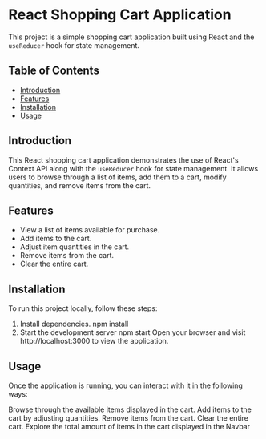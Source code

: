 # React Shopping Cart Application

This project is a simple shopping cart application built using React and the `useReducer` hook for state management.

## Table of Contents

- [Introduction](#introduction)
- [Features](#features)
- [Installation](#installation)
- [Usage](#usage)

## Introduction

This React shopping cart application demonstrates the use of React's Context API along with the `useReducer` hook for state management. It allows users to browse through a list of items, add them to a cart, modify quantities, and remove items from the cart.

## Features

- View a list of items available for purchase.
- Add items to the cart.
- Adjust item quantities in the cart.
- Remove items from the cart.
- Clear the entire cart.

## Installation

To run this project locally, follow these steps:

1. Install dependencies.
   npm install
2. Start the development server
   npm start
   Open your browser and visit http://localhost:3000 to view the application.

## Usage

Once the application is running, you can interact with it in the following ways:

Browse through the available items displayed in the cart.
Add items to the cart by adjusting quantities.
Remove items from the cart.
Clear the entire cart.
Explore the total amount of items in the cart displayed in the Navbar
